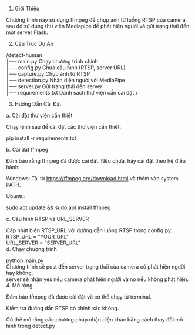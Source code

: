 

1. Giới Thiệu

Chương trình này sử dụng ffmpeg để chụp ảnh từ luồng RTSP của camera, sau đó sử dụng thư viện Mediapipe để phát hiện người và gửi trạng thái đến một server Flask.

2. Cấu Trúc Dự Án

/detect-human\
│── main.py                 Chạy chương trình chính \
│── config.py               Chứa cấu hình (RTSP, server URL)\
│── capture.py              Chụp ảnh từ RTSP\
│── detection.py            Nhận diện người với MediaPipe\
│── server.py               Gửi trạng thái đến server\
│── requirements.txt        Danh sách thư viện cần cài đặt    \           

3. Hướng Dẫn Cài Đặt

a. Cài đặt thư viện cần thiết

Chạy lệnh sau để cài đặt các thư viện cần thiết:

pip install -r requirements.txt


b. Cài đặt ffmpeg

Đảm bảo rằng ffmpeg đã được cài đặt. Nếu chưa, hãy cài đặt theo hệ điều hành:

Windows: Tải từ https://ffmpeg.org/download.html và thêm vào system PATH.

Ubuntu:

sudo apt update && sudo apt install ffmpeg


c. Cấu hình RTSP và URL_SERVER

Cập nhật biến RTSP_URL với đường dẫn luồng RTSP trong config.py:\
RTSP_URL = "YOUR_URL"\
URL_SERVER = "SERVER_URL"\
d. Chạy chương trình

python main.py \
Chương trình sẽ post đến server trạng thái của camera có phát hiện người hay không. \
server sẽ nhận yes nếu camera phát hiện người và no nếu không phát hiện.\
4. Mở rộng

Đảm bảo ffmpeg đã được cài đặt và có thể chạy từ terminal.

Kiểm tra đường dẫn RTSP có chính xác không.

Có thể mở rộng các phương pháp nhận diện khác bằng cách thay đổi mô hình trong detect.py



